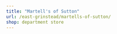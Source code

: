 ```yaml
---
title: "Martell's of Sutton"
url: /east-grinstead/martells-of-sutton/
shop: department store
---
```

